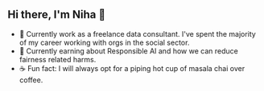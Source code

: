 ## Hi there, I'm Niha 👋

- 🔭 Currently work as a freelance data consultant. I've spent the majority of my career working with orgs in the social sector.
- 🌱 Currently earning about Responsible AI and how we can reduce fairness related harms.
- ☕️ Fun fact: I will always opt for a piping hot cup of masala chai over coffee. 

